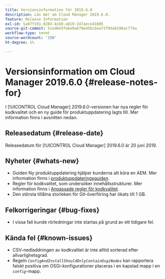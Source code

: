 ```yaml
---
title: Versionsinformation för 2019.6.0
description: Läs mer om Cloud Manager 2019.6.0.
feature: Release Information
exl-id: 5a87f191-8203-4cb9-a810-247aece41605
source-git-commit: 5ced643fabe0a670e456cbea72f9da8196ac774a
workflow-type: tm+mt
source-wordcount: '150'
ht-degree: 1%

---
```


# Versionsinformation om Cloud Manager 2019.6.0 {#release-notes-for}

I [!UICONTROL Cloud Manager] 2019.6.0-versionen har nya regler för kodkvalitet och en ny guide för produktuppdatering lagts till. Mer information finns i avsnitten nedan.

## Releasedatum {#release-date}

Releasedatum för [!UICONTROL Cloud Manager] 2019.6.0 är 20 juni 2019.

## Nyheter {#whats-new}

* Guiden Ny produktuppdatering hjälper kunderna att köra en AEM. Mer information finns i [produktuppdateringsguiden](/help/product-update-wizard/overview.md).
* Regler för kodkvalitet, som undersöker innehållsstrukturer. Mer information finns i [Anpassade regler för kodkvalitet](/help/using/custom-code-quality-rules.md).
* Den största tillåtna storleken för Git-överföring har ökats till 1 GB.

## Felkorrigeringar {#bug-fixes}

* I vissa fall kunde rörledningar inte startas på grund av ett tidigare fel.

## Kända fel {#known-issues}

* CSV-nedladdningen av kodkvalitet är inte alltid sorterad efter allvarlighetsgrad.
* Regeln *`ConfigAndInstallShouldOnlyContainOsgiNodes`* kan rapportera falskt positiva om OSGi-konfigurationer placeras i en kapslad mapp i en *`config`*-mapp.

